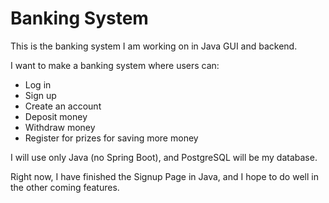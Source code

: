 # Banking System

This is the banking system I am working on in Java GUI and backend.

I want to make a banking system where users can:
- Log in
- Sign up
- Create an account
- Deposit money
- Withdraw money
- Register for prizes for saving more money

I will use only Java (no Spring Boot), and PostgreSQL will be my database.

Right now, I have finished the Signup Page in Java, and I hope to do well in the other coming features.
